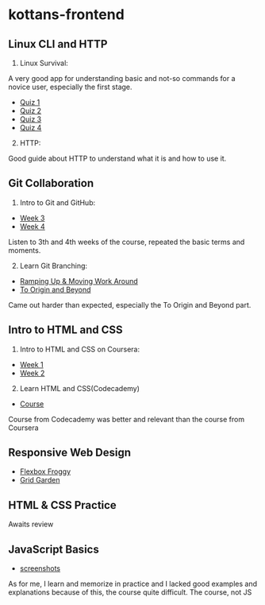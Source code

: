 # kottans-frontend

## Linux CLI and HTTP

1. Linux Survival:

A very good app for understanding basic and not-so commands for a novice user, especially the first stage.

- [Quiz 1](/task_linux_cli/quiz1.png)
- [Quiz 2](/task_linux_cli/quiz2.png)
- [Quiz 3](/task_linux_cli/quiz3.png)
- [Quiz 4](/task_linux_cli/quiz4.png)

2. HTTP:

Good guide about HTTP to understand what it is and how to use it.

## Git Collaboration

1. Intro to Git and GitHub:

- [Week 3](/task_git_collaboration/week3.png)
- [Week 4](/task_git_collaboration/week4.png)

Listen to 3th and 4th weeks of the course, repeated the basic terms and moments.

2. Learn Git Branching:

- [Ramping Up & Moving Work Around](/task_git_collaboration/git_branch1.png)
- [To Origin and Beyond](/task_git_collaboration/git_branch2.png)

Came out harder than expected, especially the To Origin and Beyond part.

## Intro to HTML and CSS

1. Intro to HTML and CSS on Coursera:

- [Week 1](/task_html_css_intro/htmlweek.png)
- [Week 2](/task_html_css_intro/cssweek.png)

2. Learn HTML and CSS(Codecademy)

- [Course](/task_html_css_intro/htmlcsscourse.png)

Course from Codecademy was better and relevant than the course from Coursera

## Responsive Web Design

- [Flexbox Froggy](/task_responsive_web_design/flexboxfroggy.png)
- [Grid Garden](/task_responsive_web_design/gridgarden.png)

## HTML & CSS Practice

Awaits review

## JavaScript Basics

- [screenshots](/task_js_basics)

As for me, I learn and memorize in practice and I lacked good examples and explanations because of this, the course quite difficult. The course, not JS
